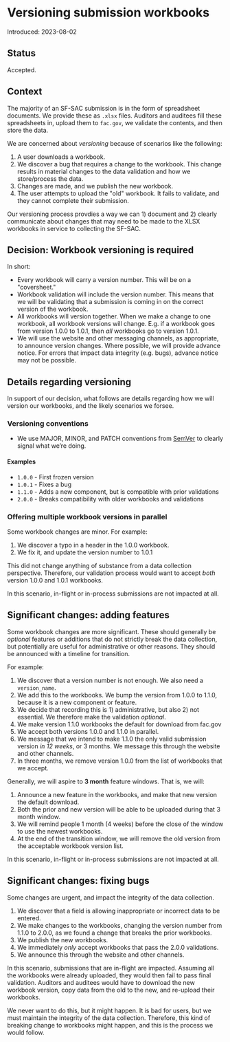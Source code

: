 # Versioning submission workbooks

Introduced: 2023-08-02

## Status

Accepted.

## Context

The majority of an SF-SAC submission is in the form of spreadsheet documents. We provide these as `.xlsx` files. Auditors and auditees fill these spreadsheets in, upload them to `fac.gov`, we validate the contents, and then store the data.

We are concerned about *versioning* because of scenarios like the following:

1. A user downloads a workbook.
2. We discover a bug that requires a change to the workbook. This change results in material changes to the data validation and how we store/process the data.
3. Changes are made, and we publish the new workbook. 
4. The user attempts to upload the "old" workbook. It fails to validate, and they cannot complete their submission.

Our versioning process provdies a way we can 1) document and 2) clearly communicate about changes that may need to be made to the XLSX workbooks in service to collecting the SF-SAC.

## Decision: Workbook versioning is required

In short:

* Every workbook will carry a version number. This will be on a "coversheet." 
* Workbook validation will include the version number. This means that we will be validating that a submission is coming in on the correct version of the workbook.
* All workbooks will version together. When we make a change to one workbook, all workbook versions will change. E.g. if a workbook goes from version 1.0.0 to 1.0.1, then *all* workbooks go to version 1.0.1.
* We will use the website and other messaging channels, as appropriate, to announce version changes. Where possible, we will provide advance notice. For errors that impact data integrity (e.g. bugs), advance notice may not be possible.

## Details regarding versioning

In support of our decision, what follows are details regarding how we will version our workbooks, and the likely scenarios we forsee.

### Versioning conventions

* We use MAJOR, MINOR, and PATCH conventions from [SemVer](https://semver.org/) to clearly signal what we’re doing.

#### Examples

* `1.0.0` - First frozen version
* `1.0.1` - Fixes a bug
* `1.1.0` - Adds a new component, but is compatible with prior validations
* `2.0.0` - Breaks compatibility with older workbooks and validations

### Offering multiple workbook versions in parallel

Some workbook changes are minor. For example:

1. We discover a typo in a header in the 1.0.0 workbook.
2. We fix it, and update the version number to 1.0.1

This did not change anything of substance from a data collection perspective. Therefore, our validation process would want to accept *both* version 1.0.0 and 1.0.1 workbooks.

In this scenario, in-flight or in-process submissions are not impacted at all.

## Significant changes: adding features

Some workbook changes are more significant. These should generally be *optional* features or additions that do not strictly break the data collection, but potentially are useful for administrative or other reasons. They should be announced with a timeline for transition.

For example:

1. We discover that a version number is not enough. We also need a `version_name`.
2. We add this to the workbooks. We bump the version from 1.0.0 to 1.1.0, because it is a new component or feature.
3. We decide that recording this is 1) administrative, but also 2) not essential. We therefore make the validation *optional*.
6. We make version 1.1.0 workbooks the default for download from fac.gov
4. We accept both versions 1.0.0 and 1.1.0 in parallel.
5. We message that we intend to make 1.1.0 the only valid submission version *in 12 weeks*, or 3 months. We message this through the website and other channels.
6. In three months, we remove version 1.0.0 from the list of workbooks that we accept.

Generally, we will aspire to **3 month** feature windows. That is, we will:

1. Announce a new feature in the workbooks, and make that new version the default download.
2. Both the prior and new version will be able to be uploaded during that 3 month window.
3. We will remind people 1 month (4 weeks) before the close of the window to use the newest workbooks.
4. At the end of the transition window, we will remove the old version from the acceptable workbook version list.

In this scenario, in-flight or in-process submissions are not impacted at all.

## Significant changes: fixing bugs

Some changes are urgent, and impact the integrity of the data collection.

1. We discover that a field is allowing inappropriate or incorrect data to be entered.
2. We make changes to the workbooks, changing the version number from 1.1.0 to 2.0.0, as we found a change that breaks the prior workbooks.
3. We publish the new workbooks.
4. We immediately *only* accept workbooks that pass the 2.0.0 validations.
5. We announce this through the website and other channels.

In this scenario, submissions that are in-flight are impacted. Assuming all the workbooks were already uploaded, they would then fail to pass final validation. Auditors and auditees would have to download the new workbook version, copy data from the old to the new, and re-upload their workbooks.

We never want to do this, but it might happen. It is bad for users, but we must maintain the integrity of the data collection. Therefore, this kind of breaking change to workbooks might happen, and this is the process we would follow.

